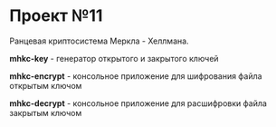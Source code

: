 # Проект №11
Ранцевая криптосистема Меркла - Хеллмана.

**mhkc-key** - генератор открытого и закрытого ключей

**mhkc-encrypt** - консольное приложение для шифрования файла открытым ключом

**mhkc-decrypt** - консольное приложение для расшифровки файла закрытым ключом
